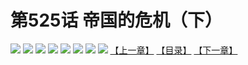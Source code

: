 # 第525话 帝国的危机（下）
![](https://mhpic.xiaomingtaiji.net/comic/D/斗破苍穹拆分版/525话/1.jpg-zymk.middle.webp)
![](https://mhpic.xiaomingtaiji.net/comic/D/斗破苍穹拆分版/525话/2.jpg-zymk.middle.webp)
![](https://mhpic.xiaomingtaiji.net/comic/D/斗破苍穹拆分版/525话/3.jpg-zymk.middle.webp)
![](https://mhpic.xiaomingtaiji.net/comic/D/斗破苍穹拆分版/525话/4.jpg-zymk.middle.webp)
![](https://mhpic.xiaomingtaiji.net/comic/D/斗破苍穹拆分版/525话/5.jpg-zymk.middle.webp)
![](https://mhpic.xiaomingtaiji.net/comic/D/斗破苍穹拆分版/525话/6.jpg-zymk.middle.webp)
![](https://mhpic.xiaomingtaiji.net/comic/D/斗破苍穹拆分版/525话/7.jpg-zymk.middle.webp)
![](https://mhpic.xiaomingtaiji.net/comic/D/斗破苍穹拆分版/525话/8.jpg-zymk.middle.webp)
[【上一章】](./524.md)
[【目录】](./README.md)
[【下一章】](./526.md)
